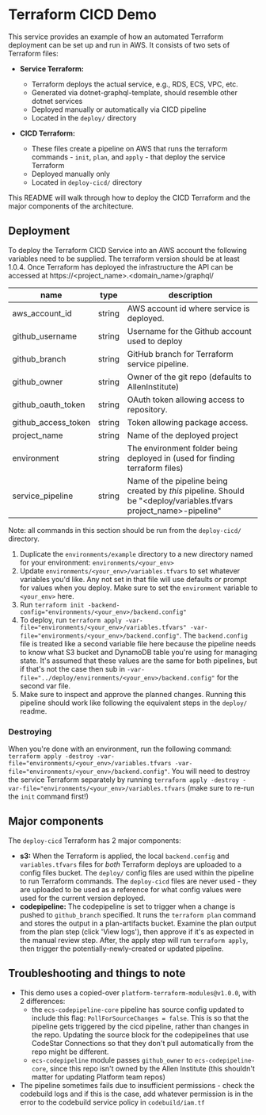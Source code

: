 # Terraform CICD Demo

This service provides an example of how an automated Terraform deployment can be set up and run in AWS. It consists of two sets of Terraform files:

- **Service Terraform:** 
  - Terraform deploys the actual service, e.g., RDS, ECS, VPC, etc.
  - Generated via dotnet-graphql-template, should resemble other dotnet services
  - Deployed manually or automatically via CICD pipeline
  - Located in the `deploy/` directory

- **CICD Terraform:**
  - These files create a pipeline on AWS that runs the terraform commands - `init`, `plan`, and `apply` - that deploy the service Terraform
  - Deployed manually only
  - Located in `deploy-cicd/` directory
  

This README will walk through how to deploy the CICD Terraform and the major components of the architecture.

## Deployment

To deploy the Terraform CICD Service into an AWS account the following variables need to be supplied.  The terraform version should be at least 1.0.4. Once Terraform has deployed the infrastructure the API can be accessed at https://<project_name>.<domain_name>/graphql/

| name | type | description |
| --- | --- | --- |
| aws_account_id | string | AWS account id where service is deployed. |
| github_username | string | Username for the Github account used to deploy |
| github_branch | string | GitHub branch for Terraform service pipeline. |
| github_owner | string | Owner of the git repo (defaults to AllenInstitute) |
| github_oauth_token | string | OAuth token allowing access to repository. |
| github_access_token | string | Token allowing package access. |
| project_name | string | Name of the deployed project |
| environment | string | The environment folder being deployed in (used for finding terraform files) |
| service_pipeline | string | Name of the pipeline being created by *this* pipeline. Should be "<deploy/variables.tfvars project_name>-pipeline" |


Note: all commands in this section should be run from the `deploy-cicd/` directory.

1. Duplicate the `environments/example` directory to a new directory named for your environment: `environments/<your_env>`
1. Update `environments/<your_env>/variables.tfvars` to set whatever variables you'd like. Any not set in that file will use defaults or prompt for values when you deploy. Make sure to set the `environment` variable to `<your_env>` here.
1. Run `terraform init -backend-config="environments/<your_env>/backend.config"`
1. To deploy, run `terraform apply -var-file="environments/<your_env>/variables.tfvars" -var-file="environments/<your_env>/backend.config"`. The `backend.config` file is treated like a second variable file here because the pipeline needs to know what S3 bucket and DynamoDB table you're using for managing state. It's assumed that these values are the same for both pipelines, but if that's not the case then sub in `-var-file="../deploy/environments/<your_env>/backend.config"` for the second var file.
1. Make sure to inspect and approve the planned changes. Running this pipeline should work like following the equivalent steps in the `deploy/` readme.


### Destroying

When you're done with an environment, run the following command: `terraform apply -destroy -var-file="environments/<your_env>/variables.tfvars -var-file="environments/<your_env>/backend.config"`. You will need to destroy the service Terraform separately by running `terraform apply -destroy -var-file="environments/<your_env>/variables.tfvars` (make sure to re-run the `init` command first!)


## Major components

The `deploy-cicd` Terraform has 2 major components:

- **s3:** When the Terraform is applied, the local `backend.config` and `variables.tfvars` files for *both* Terraform deploys are uploaded to a config files bucket. The `deploy/` config files are used within the pipeline to run Terraform commands. The `deploy-cicd` files are never used - they are uploaded to be used as a reference for what config values were used for the current version deployed.
- **codepipeline:** The codepipeline is set to trigger when a change is pushed to `github_branch` specified. It runs the `terraform plan` command and stores the output in a plan-artifacts bucket. Examine the plan output from the plan step (click 'View logs'), then approve if it's as expected in the manual review step. After, the apply step will run `terraform apply`, then trigger the potentially-newly-created or updated pipeline.


## Troubleshooting and things to note

- This demo uses a copied-over `platform-terraform-modules@v1.0.0`, with 2 differences:
  - the `ecs-codepipeline-core` pipeline has source config updated to include this flag: `PollForSourceChanges = false`. This is so that the pipeline gets triggered by the cicd pipeline, rather than changes in the repo. Updating the source block for the codepipelines that use CodeStar Connections so that they don't pull automatically from the repo might be different.
  - `ecs-codepipeline` module passes `github_owner` to `ecs-codepipeline-core`, since this repo isn't owned by the Allen Institute (this shouldn't matter for updating Platform team repos)
- The pipeline sometimes fails due to insufficient permissions - check the codebuild logs and if this is the case, add whatever permission is in the error to the codebuild service policy in `codebuild/iam.tf`


